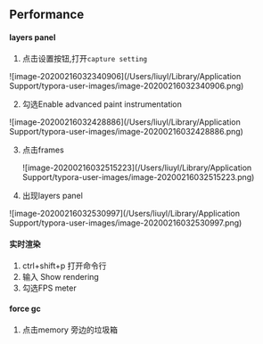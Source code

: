 ## Performance

#### layers panel

1. 点击设置按钮,打开`capture setting`

![image-20200216032340906](/Users/liuyl/Library/Application Support/typora-user-images/image-20200216032340906.png)

2. 勾选Enable advanced paint instrumentation

![image-20200216032428886](/Users/liuyl/Library/Application Support/typora-user-images/image-20200216032428886.png)

3. 点击frames

   ![image-20200216032515223](/Users/liuyl/Library/Application Support/typora-user-images/image-20200216032515223.png)

4. 出现layers panel

![image-20200216032530997](/Users/liuyl/Library/Application Support/typora-user-images/image-20200216032530997.png)



#### 实时渲染

1. ctrl+shift+p 打开命令行
2. 输入 Show rendering
3. 勾选FPS meter



#### force gc

1. 点击memory 旁边的垃圾箱